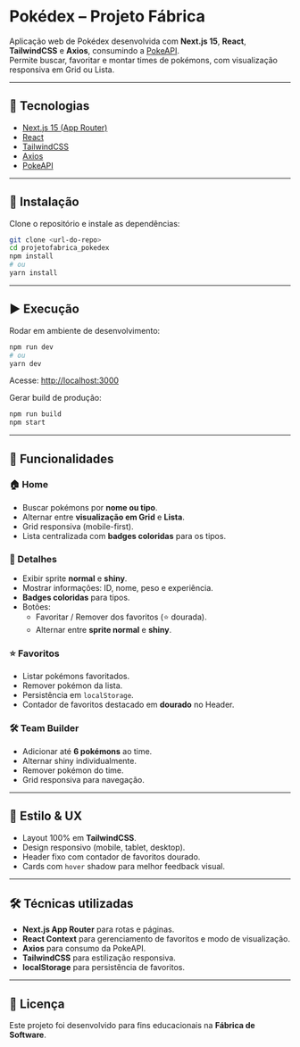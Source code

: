 # Pokédex – Projeto Fábrica

Aplicação web de Pokédex desenvolvida com **Next.js 15**, **React**, **TailwindCSS** e **Axios**, consumindo a [PokeAPI](https://pokeapi.co/).  
Permite buscar, favoritar e montar times de pokémons, com visualização responsiva em Grid ou Lista.

---

## 🚀 Tecnologias
- [Next.js 15 (App Router)](https://nextjs.org/)
- [React](https://react.dev/)
- [TailwindCSS](https://tailwindcss.com/)
- [Axios](https://axios-http.com/)
- [PokeAPI](https://pokeapi.co/)

---

## 🔧 Instalação

Clone o repositório e instale as dependências:

```bash
git clone <url-do-repo>
cd projetofabrica_pokedex
npm install
# ou
yarn install
```

---

## ▶️ Execução

Rodar em ambiente de desenvolvimento:
```bash
npm run dev
# ou
yarn dev
```
Acesse: [http://localhost:3000](http://localhost:3000)

Gerar build de produção:
```bash
npm run build
npm start
```

---

## 🌟 Funcionalidades

### 🏠 Home
- Buscar pokémons por **nome ou tipo**.
- Alternar entre **visualização em Grid** e **Lista**.
- Grid responsiva (mobile-first).
- Lista centralizada com **badges coloridas** para os tipos.

### 📄 Detalhes
- Exibir sprite **normal** e **shiny**.
- Mostrar informações: ID, nome, peso e experiência.
- **Badges coloridas** para tipos.
- Botões:
  - Favoritar / Remover dos favoritos (⭐ dourada).
  - Alternar entre **sprite normal** e **shiny**.

### ⭐ Favoritos
- Listar pokémons favoritados.
- Remover pokémon da lista.
- Persistência em `localStorage`.
- Contador de favoritos destacado em **dourado** no Header.

### 🛠️ Team Builder
- Adicionar até **6 pokémons** ao time.
- Alternar shiny individualmente.
- Remover pokémon do time.
- Grid responsiva para navegação.

---

## 🎨 Estilo & UX
- Layout 100% em **TailwindCSS**.
- Design responsivo (mobile, tablet, desktop).
- Header fixo com contador de favoritos dourado.
- Cards com `hover` shadow para melhor feedback visual.

---

## 🛠️ Técnicas utilizadas
- **Next.js App Router** para rotas e páginas.
- **React Context** para gerenciamento de favoritos e modo de visualização.
- **Axios** para consumo da PokeAPI.
- **TailwindCSS** para estilização responsiva.
- **localStorage** para persistência de favoritos.

---

## 📜 Licença
Este projeto foi desenvolvido para fins educacionais na **Fábrica de Software**.
